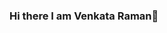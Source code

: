 ### Hi there I am Venkata Raman👋

<!--
**venkataraman123/venkataraman123** is a ✨ _special_ ✨ repository because its `README.md` (this file) appears on your GitHub profile.

Here are some ideas to get you started:

- 🔭 I’m currently working on ...Web Develpment and Machine learning
- 🌱 I’m currently learning ...Django
- 👯 I’m looking to collaborate on ...Web development
- 🤔 I’m looking for help with ...Django
- 💬 Ask me about ...Web Development
- 📫 How to reach me: ...[Linkedin](https://www.linkedin.com/in/venkata-raman-156822196/)
- 😄 Pronouns: ...He/Him

-->
